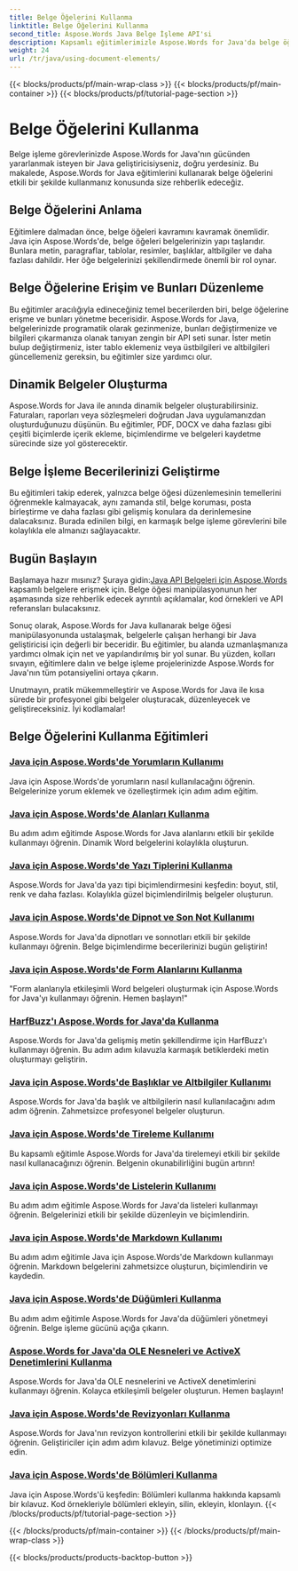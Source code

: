 ```yaml
---
title: Belge Öğelerini Kullanma
linktitle: Belge Öğelerini Kullanma
second_title: Aspose.Words Java Belge İşleme API'si
description: Kapsamlı eğitimlerimizle Aspose.Words for Java'da belge öğelerini nasıl verimli bir şekilde kullanacağınızı öğrenin. Java belge işleme becerilerinizi bugün geliştirin!
weight: 24
url: /tr/java/using-document-elements/
---
```


{{< blocks/products/pf/main-wrap-class >}}
{{< blocks/products/pf/main-container >}}
{{< blocks/products/pf/tutorial-page-section >}}

# Belge Öğelerini Kullanma


Belge işleme görevlerinizde Aspose.Words for Java'nın gücünden yararlanmak isteyen bir Java geliştiricisiyseniz, doğru yerdesiniz. Bu makalede, Aspose.Words for Java eğitimlerini kullanarak belge öğelerini etkili bir şekilde kullanmanız konusunda size rehberlik edeceğiz.

## Belge Öğelerini Anlama

Eğitimlere dalmadan önce, belge öğeleri kavramını kavramak önemlidir. Java için Aspose.Words'de, belge öğeleri belgelerinizin yapı taşlarıdır. Bunlara metin, paragraflar, tablolar, resimler, başlıklar, altbilgiler ve daha fazlası dahildir. Her öğe belgelerinizi şekillendirmede önemli bir rol oynar.

## Belge Öğelerine Erişim ve Bunları Düzenleme

Bu eğitimler aracılığıyla edineceğiniz temel becerilerden biri, belge öğelerine erişme ve bunları yönetme becerisidir. Aspose.Words for Java, belgelerinizde programatik olarak gezinmenize, bunları değiştirmenize ve bilgileri çıkarmanıza olanak tanıyan zengin bir API seti sunar. İster metin bulup değiştirmeniz, ister tablo eklemeniz veya üstbilgileri ve altbilgileri güncellemeniz gereksin, bu eğitimler size yardımcı olur.

## Dinamik Belgeler Oluşturma

Aspose.Words for Java ile anında dinamik belgeler oluşturabilirsiniz. Faturaları, raporları veya sözleşmeleri doğrudan Java uygulamanızdan oluşturduğunuzu düşünün. Bu eğitimler, PDF, DOCX ve daha fazlası gibi çeşitli biçimlerde içerik ekleme, biçimlendirme ve belgeleri kaydetme sürecinde size yol gösterecektir.

## Belge İşleme Becerilerinizi Geliştirme

Bu eğitimleri takip ederek, yalnızca belge öğesi düzenlemesinin temellerini öğrenmekle kalmayacak, aynı zamanda stil, belge koruması, posta birleştirme ve daha fazlası gibi gelişmiş konulara da derinlemesine dalacaksınız. Burada edinilen bilgi, en karmaşık belge işleme görevlerini bile kolaylıkla ele almanızı sağlayacaktır.

## Bugün Başlayın

 Başlamaya hazır mısınız? Şuraya gidin:[Java API Belgeleri için Aspose.Words](https://reference.aspose.com/words/java/) kapsamlı belgelere erişmek için. Belge öğesi manipülasyonunun her aşamasında size rehberlik edecek ayrıntılı açıklamalar, kod örnekleri ve API referansları bulacaksınız.

Sonuç olarak, Aspose.Words for Java kullanarak belge öğesi manipülasyonunda ustalaşmak, belgelerle çalışan herhangi bir Java geliştiricisi için değerli bir beceridir. Bu eğitimler, bu alanda uzmanlaşmanıza yardımcı olmak için net ve yapılandırılmış bir yol sunar. Bu yüzden, kolları sıvayın, eğitimlere dalın ve belge işleme projelerinizde Aspose.Words for Java'nın tüm potansiyelini ortaya çıkarın.

Unutmayın, pratik mükemmelleştirir ve Aspose.Words for Java ile kısa sürede bir profesyonel gibi belgeler oluşturacak, düzenleyecek ve geliştireceksiniz. İyi kodlamalar!

## Belge Öğelerini Kullanma Eğitimleri
### [Java için Aspose.Words'de Yorumların Kullanımı](./using-comments/)
Java için Aspose.Words'de yorumların nasıl kullanılacağını öğrenin. Belgelerinize yorum eklemek ve özelleştirmek için adım adım eğitim.
### [Java için Aspose.Words'de Alanları Kullanma](./using-fields/)
Bu adım adım eğitimde Aspose.Words for Java alanlarını etkili bir şekilde kullanmayı öğrenin. Dinamik Word belgelerini kolaylıkla oluşturun.
### [Java için Aspose.Words'de Yazı Tiplerini Kullanma](./using-fonts/)
Aspose.Words for Java'da yazı tipi biçimlendirmesini keşfedin: boyut, stil, renk ve daha fazlası. Kolaylıkla güzel biçimlendirilmiş belgeler oluşturun.
### [Java için Aspose.Words'de Dipnot ve Son Not Kullanımı](./using-footnotes-and-endnotes/)
Aspose.Words for Java'da dipnotları ve sonnotları etkili bir şekilde kullanmayı öğrenin. Belge biçimlendirme becerilerinizi bugün geliştirin!
### [Java için Aspose.Words'de Form Alanlarını Kullanma](./using-form-fields/)
"Form alanlarıyla etkileşimli Word belgeleri oluşturmak için Aspose.Words for Java'yı kullanmayı öğrenin. Hemen başlayın!"
### [HarfBuzz'ı Aspose.Words for Java'da Kullanma](./using-harfbuzz/)
Aspose.Words for Java'da gelişmiş metin şekillendirme için HarfBuzz'ı kullanmayı öğrenin. Bu adım adım kılavuzla karmaşık betiklerdeki metin oluşturmayı geliştirin.
### [Java için Aspose.Words'de Başlıklar ve Altbilgiler Kullanımı](./using-headers-and-footers/)
Aspose.Words for Java'da başlık ve altbilgilerin nasıl kullanılacağını adım adım öğrenin. Zahmetsizce profesyonel belgeler oluşturun.
### [Java için Aspose.Words'de Tireleme Kullanımı](./using-hyphenation/)
Bu kapsamlı eğitimle Aspose.Words for Java'da tirelemeyi etkili bir şekilde nasıl kullanacağınızı öğrenin. Belgenin okunabilirliğini bugün artırın!
### [Java için Aspose.Words'de Listelerin Kullanımı](./using-lists/)
Bu adım adım eğitimle Aspose.Words for Java'da listeleri kullanmayı öğrenin. Belgelerinizi etkili bir şekilde düzenleyin ve biçimlendirin.
### [Java için Aspose.Words'de Markdown Kullanımı](./using-markdown/)
Bu adım adım eğitimle Java için Aspose.Words'de Markdown kullanmayı öğrenin. Markdown belgelerini zahmetsizce oluşturun, biçimlendirin ve kaydedin.
### [Java için Aspose.Words'de Düğümleri Kullanma](./using-nodes/)
Bu adım adım eğitimle Aspose.Words for Java'da düğümleri yönetmeyi öğrenin. Belge işleme gücünü açığa çıkarın.
### [Aspose.Words for Java'da OLE Nesneleri ve ActiveX Denetimlerini Kullanma](./using-ole-objects-and-activex/)
Aspose.Words for Java'da OLE nesnelerini ve ActiveX denetimlerini kullanmayı öğrenin. Kolayca etkileşimli belgeler oluşturun. Hemen başlayın!
### [Java için Aspose.Words'de Revizyonları Kullanma](./using-revisions/)
Aspose.Words for Java'nın revizyon kontrollerini etkili bir şekilde kullanmayı öğrenin. Geliştiriciler için adım adım kılavuz. Belge yönetiminizi optimize edin.
### [Java için Aspose.Words'de Bölümleri Kullanma](./using-sections/)
Java için Aspose.Words'ü keşfedin: Bölümleri kullanma hakkında kapsamlı bir kılavuz. Kod örnekleriyle bölümleri ekleyin, silin, ekleyin, klonlayın.
{{< /blocks/products/pf/tutorial-page-section >}}

{{< /blocks/products/pf/main-container >}}
{{< /blocks/products/pf/main-wrap-class >}}

{{< blocks/products/products-backtop-button >}}
